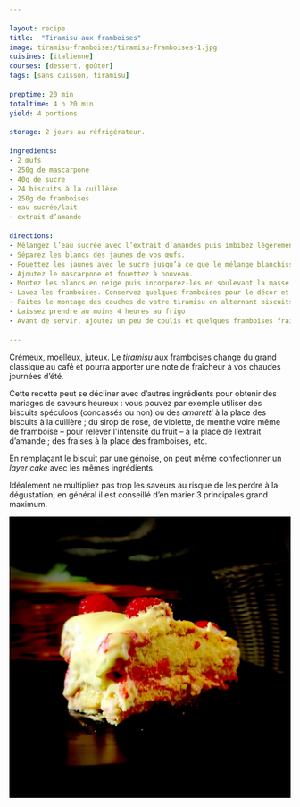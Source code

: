 ```yaml
---

layout: recipe
title:  "Tiramisu aux framboises"
image: tiramisu-framboises/tiramisu-framboises-1.jpg
cuisines: [italienne]
courses: [dessert, goûter]
tags: [sans cuisson, tiramisu]

preptime: 20 min
totaltime: 4 h 20 min
yield: 4 portions

storage: 2 jours au réfrigérateur.

ingredients:
- 2 œufs
- 250g de mascarpone
- 40g de sucre
- 24 biscuits à la cuillère
- 250g de framboises
- eau sucrée/lait
- extrait d’amande

directions:
- Mélangez l’eau sucrée avec l’extrait d’amandes puis imbibez légèrement vos biscuits à la cuillère.
- Séparez les blancs des jaunes de vos œufs. 
- Fouettez les jaunes avec le sucre jusqu’à ce que le mélange blanchisse. On ne recherche pas le volume ici, on l’amènera plus tard avec les blancs en neige. 
- Ajoutez le mascarpone et fouettez à nouveau.
- Montez les blancs en neige puis incorporez-les en soulevant la masse à la maryse jusqu’à obtenir une crème homogène.
- Lavez les framboises. Conservez quelques framboises pour le décor et mixez/écrasez les autres. Si vous préférez un coulis lisse, n'hésitez pas à le filtrer au tamis. 
- Faites le montage des couches de votre tiramisu en alternant biscuits, crème au mascarpone et coulis/purée de framboises.
- Laissez prendre au moins 4 heures au frigo
- Avant de servir, ajoutez un peu de coulis et quelques framboises fraiches sur votre tiramisu. Vous pouvez également agrémenter de sucre glace et/ou de feuilles de menthes, de spéculoos ou pistaches concassées, de cacao en poudre, des brisures ou copeaux de chocolat noir, de zestes de citron, etc.

---
```


Crémeux, moelleux, juteux. Le <i lang="en">tiramisu</i> aux framboises change du grand classique au café et pourra apporter une note de fraîcheur à vos chaudes journées d’été.

Cette recette peut se décliner avec d’autres ingrédients pour obtenir des mariages de saveurs heureux&nbsp;: vous pouvez par exemple utiliser des biscuits spéculoos (concassés ou non) ou des <i lang="it">amaretti</i> à la place des biscuits à la cuillère&nbsp;; du sirop de rose, de violette, de menthe voire même de framboise – pour relever l'intensité du fruit – à la place de l’extrait d’amande&nbsp;; des fraises à la place des framboises, etc. 

En remplaçant le biscuit par une génoise, on peut même confectionner un <i lang="en">layer cake</i> avec les mêmes ingrédients. 

Idéalement ne multipliez pas trop les saveurs au risque de les perdre à la dégustation, en général il est conseillé d’en marier 3&nbsp;principales grand maximum. 

![Ultra crémeux, avec un biscuit tout doux bien mou, et des framboises juteuses juste comme il faut. Ça change du tiramisu au café, et les framboises apportent une texture supplémentaire à la mâche.](../images/tiramisu-framboises/tiramisu-framboises-2.jpg)